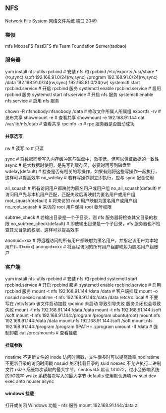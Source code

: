 ## NFS
Network File System 网络文件系统
端口 2049

### 类似
mfs MooseFS
FastDFS
tfs Team Foundation Server(taobao)

### 服务器
yum install nfs-utils rpcbind # 安装 nfs 和 rpcbind
/etc/exports
	/usr/share *(ro,sync)
	/soft 192.168.91.0/24(rw,sync)
	/program 192.168.91.0/24(rw,sync)
	/data 192.168.91.0/24(rw,sync) 192.168.81.0/24(rw)
systemctl start rpcbind.service # 开启 rpcbind 服务
systemctl enable rpcbind.service # 启用 rpcbind 服务
systemctl start nfs.service # 开启 nfs 服务
systemctl enable nfs.service # 启用 nfs 服务

chown -R nfsnobody:nfsnobody /data # 修改文件所属人所属组
exportfs -rv # 发布共享
showmount -e # 查看共享
showmount -e 192.168.91.144
cat /var/lib/nfs/etab # 查看共享
rpcinfo -p # rpc 服务器是否启动成功

#### 共享选项
rw # 读写
ro # 只读

sync # 将数据同步写入内存缓冲区与磁盘中，效率低，但可以保证数据的一致性
async # 是大数据时使用，是先写到缓存区，必要时再写到磁盘里
wdelay(default) # 检查是否有相关的写操作，如果有则将这些写操作一起执行，这样可以提高效率
no_wdelay # 若有写操作则立即执行，应与 sync 配合使用

all_squash # 所有访问用户都映射为匿名用户或用户组
no_all_squash(default) # 访问用户先与本机用户匹配，匹配失败后再映射为匿名用户或用户组
root_squash(default) # 将来访的 root 用户映射为匿名用户或用户组
no_root_squash # 来访的 root 用户保持 root 帐号权限
 
subtree_check # 若输出目录是一个子目录，则 nfs 服务器将检查其父目录的权限
no_subtree_check(default) # 即使输出目录是一个子目录，nfs 服务器也不检查其父目录的权限，这样可以提高效率

anonuid=xxx # 将远程访问的所有用户都映射为匿名用户，并指定该用户为本地用户(UID=xxx)
anongid=xxx # 将远程访问的所有用户组都映射为匿名用户组账户

### 客户端
yum install nfs-utils rpcbind # 安装 nfs 和 rpcbind
systemctl start rpcbind.service # 开启 rpcbind 服务
systemctl enable rpcbind.service # 启用 rpcbind 服务
mount -t nfs 192.168.91.144:/data /data # 客户端挂载
mount -o nosuid noexec noatime -t nfs 192.168.91.144:/data /data
/etc/rc.local # 不要写在 /etc/fstab 该文件启动加载 rpcbind 未启动 导致引导失败 服务关闭也会导致失败
	mount -t nfs 192.168.91.144:/data /data
	mount -t nfs 192.168.91.144:/soft /soft
	mount -t nfs 192.168.91.144:/program /program
	ubuntu(root)
	mount.nfs 192.168.91.144:/data /data
	mount.nfs 192.168.91.144:/soft /soft
	mount.nfs 192.168.91.144:/program /program
	$PATH=.:/program
umount -lf /data # 强制卸载
cat /proc/mounts # 查看挂载

#### 挂载参数
noatime 不更新文件的 inode 访问时间戳，文件很多时可以提高效率
nodiratime 不更新目录的访问时间戳
nosuid 关闭挂载目录的 suid
noexec 不允许执行二进制文件
rsize 系统每次读取的最大字节，centos 6.5 默认 131072，过小会影响系统的I/O效率
wsize 系统每次写入的最大字节
defaults 使用默认选项 rw suid dev exec anto nouser async

#### windows 挂载
打开或关闭 Windows 功能 - nfs 服务
mount 192.168.91.144:/data  z:
